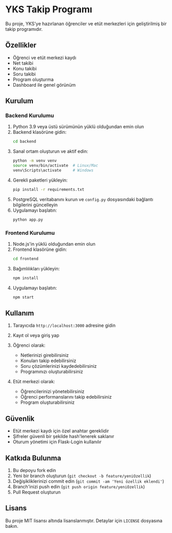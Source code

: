 # YKS Takip Programı

Bu proje, YKS'ye hazırlanan öğrenciler ve etüt merkezleri için geliştirilmiş bir takip programıdır.

## Özellikler

- Öğrenci ve etüt merkezi kaydı
- Net takibi
- Konu takibi
- Soru takibi
- Program oluşturma
- Dashboard ile genel görünüm

## Kurulum

### Backend Kurulumu

1. Python 3.9 veya üstü sürümünün yüklü olduğundan emin olun
2. Backend klasörüne gidin:
   ```bash
   cd backend
   ```
3. Sanal ortam oluşturun ve aktif edin:
   ```bash
   python -m venv venv
   source venv/bin/activate  # Linux/Mac
   venv\Scripts\activate     # Windows
   ```
4. Gerekli paketleri yükleyin:
   ```bash
   pip install -r requirements.txt
   ```
5. PostgreSQL veritabanını kurun ve `config.py` dosyasındaki bağlantı bilgilerini güncelleyin
6. Uygulamayı başlatın:
   ```bash
   python app.py
   ```

### Frontend Kurulumu

1. Node.js'in yüklü olduğundan emin olun
2. Frontend klasörüne gidin:
   ```bash
   cd frontend
   ```
3. Bağımlılıkları yükleyin:
   ```bash
   npm install
   ```
4. Uygulamayı başlatın:
   ```bash
   npm start
   ```

## Kullanım

1. Tarayıcıda `http://localhost:3000` adresine gidin
2. Kayıt ol veya giriş yap
3. Öğrenci olarak:
   - Netlerinizi girebilirsiniz
   - Konuları takip edebilirsiniz
   - Soru çözümlerinizi kaydedebilirsiniz
   - Programınızı oluşturabilirsiniz

4. Etüt merkezi olarak:
   - Öğrencilerinizi yönetebilirsiniz
   - Öğrenci performanslarını takip edebilirsiniz
   - Program oluşturabilirsiniz

## Güvenlik

- Etüt merkezi kaydı için özel anahtar gereklidir
- Şifreler güvenli bir şekilde hash'lenerek saklanır
- Oturum yönetimi için Flask-Login kullanılır

## Katkıda Bulunma

1. Bu depoyu fork edin
2. Yeni bir branch oluşturun (`git checkout -b feature/yeniOzellik`)
3. Değişikliklerinizi commit edin (`git commit -am 'Yeni özellik eklendi'`)
4. Branch'inizi push edin (`git push origin feature/yeniOzellik`)
5. Pull Request oluşturun

## Lisans

Bu proje MIT lisansı altında lisanslanmıştır. Detaylar için `LICENSE` dosyasına bakın. 